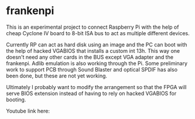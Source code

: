 # frankenpi

This is an experimental project to connect Raspberry Pi with the help of cheap Cyclone IV board to 8-bit ISA bus to act as multiple different devices.

Currently RP can act as hard disk using an image and the PC can boot with the help of hacked VGABIOS that installs a custom int 13h. This way one doesn't need any other cards in the BUS except VGA adapter and the frankenpi.
Adlib emulation is also working through the Pi.
Some preliminary work to support PCB through Sound Blaster and optical SPDIF has also been done, but these are not yet working.

Ultimately I probably want to modify the arrangement so that the FPGA will serve BIOS extension instead of having to rely on hacked VGABIOS for booting.

Youtube link here: 
